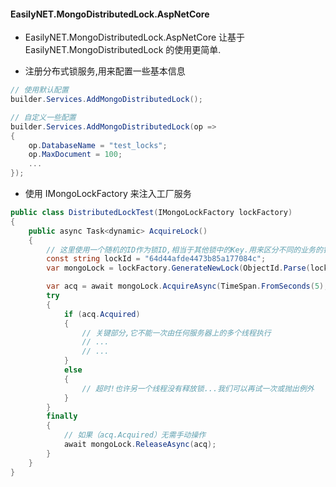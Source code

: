 ﻿#### EasilyNET.MongoDistributedLock.AspNetCore

- EasilyNET.MongoDistributedLock.AspNetCore 让基于 EasilyNET.MongoDistributedLock 的使用更简单.

- 注册分布式锁服务,用来配置一些基本信息

```csharp
// 使用默认配置
builder.Services.AddMongoDistributedLock();

// 自定义一些配置
builder.Services.AddMongoDistributedLock(op =>
{
    op.DatabaseName = "test_locks";
    op.MaxDocument = 100;
    ...
});
```

- 使用 IMongoLockFactory 来注入工厂服务

```csharp
public class DistributedLockTest(IMongoLockFactory lockFactory)
{
    public async Task<dynamic> AcquireLock()
    {
        // 这里使用一个随机的ID作为锁ID,相当于其他锁中的Key.用来区分不同的业务的锁,也可以将不同的业务类型放到MongoDB中存起来,然后再使用的时候再取获取这个id
        const string lockId = "64d44afde4473b85a177084c";
        var mongoLock = lockFactory.GenerateNewLock(ObjectId.Parse(lockId));

        var acq = await mongoLock.AcquireAsync(TimeSpan.FromSeconds(5), TimeSpan.FromSeconds(0));
        try
        {
            if (acq.Acquired)
            {
                // 关键部分,它不能一次由任何服务器上的多个线程执行
                // ...
                // ...
            }
            else
            {
                // 超时!也许另一个线程没有释放锁...我们可以再试一次或抛出例外
            }
        }
        finally
        {
            // 如果（acq.Acquired）无需手动操作
            await mongoLock.ReleaseAsync(acq);
        }
    }
}
```
